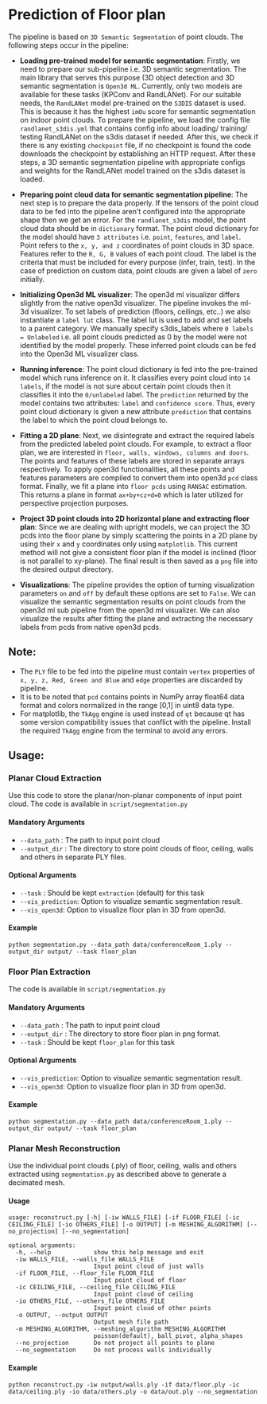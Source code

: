 # Prediction of Floor plan  
The pipeline is based on `3D Semantic Segmentation` of point clouds. The following steps occur in the pipeline:  
+ **Loading pre-trained model for semantic segmentation**: Firstly, we need to prepare our sub-pipeline i.e. 3D semantic segmentation. The main library that serves this purpose (3D object detection and 3D semantic segmentation is `Open3d ML`. Currently, only two models are available for these tasks (KPConv and RandLANet). For our suitable needs, the `RandLANet` model pre-trained on the `S3DIS` dataset is used. This is because it has the highest `imOu` score for semantic segmentation on indoor point clouds. To prepare the pipeline, we load the config file `randlanet_s3dis.yml` that contains config info about loading/ training/ testing RandLANet on the s3dis dataset if needed. After this, we check if there is any existing `checkpoint` file, if no checkpoint is found the code downloads the checkpoint by establishing an HTTP request. After these steps, a 3D semantic segmentation pipeline with appropriate configs and weights for the RandLANet model trained on the s3dis dataset is loaded.  

+ **Preparing point cloud data for semantic segmentation pipeline**: The next step is to prepare the data properly. If the tensors of the point cloud data to be fed into the pipeline aren't configured into the appropriate shape then we get an error. For the `randlanet_s3dis` model, the point cloud data should be in `dictionary` format. The point cloud dictionary for the model should have `3 attributes` i.e. `point`, `features`, and `label`. Point refers to the `x, y, and z` coordinates of point clouds in 3D space. Features refer to the `R, G, B` values of each point cloud. The label is the criteria that must be included for every purpose (infer, train, test). In the case of prediction on custom data, point clouds are given a label of `zero` initially.

+ **Initializing Open3d ML visualizer**: The open3d ml visualizer differs slightly from the native open3d visualizer. The pipeline invokes the ml-3d visualizer. To set labels of prediction (floors, ceilings, etc..) we also instantiate a `label lut` class. The label lut is used to add and set labels to a parent category. We manually specify s3dis_labels where `0 labels = Unlabeled` i.e. all point clouds predicted as 0 by the model were not identified by the model properly. These inferred point clouds can be fed into the Open3d ML visualizer class.  

+ **Running inference**: The point cloud dictionary is fed into the pre-trained model which runs inference on it. It classifies every point cloud into `14 labels`, if the model is not sure about certain point clouds then it classifies it into the `0/unlabeled` label. The `prediction` returned by the model contains two attributes: `label` and `confidence score`. Thus, every point cloud dictionary is given a new attribute `prediction` that contains the label to which the point cloud belongs to.  

+ **Fitting a 2D plane**: Next, we disintegrate and extract the required labels from the predicted labeled point clouds. For example, to extract a floor plan, we are interested in `floor, walls, windows, columns and doors`. The points and features of these labels are stored in separate arrays respectively. To apply open3d functionalities, all these points and features parameters are compiled to convert them into open3d `pcd` class format. Finally, we fit a plane into `floor pcds` using `RANSAC` estimation. This returns a plane in format `ax+by+cz+d=0` which is later utilized for perspective projection purposes.  

+ **Project 3D point clouds into 2D horizontal plane and extracting floor plan**: Since we are dealing with upright models, we can project the 3D pcds into the floor plane by simply scattering the points in a 2D plane by using their `x` and `y` coordinates only using `matplotlib`. This current method will not give a consistent floor plan if the model is inclined (floor is not parallel to xy-plane). The final result is then saved as a `png` file into the desired output directory.  

+ **Visualizations**: The pipeline provides the option of turning visualization parameters `on` and `off` by default these options are set to `False`. We can visualize the semantic segmentation results on point clouds from the open3d ml sub pipeline from the open3d ml visualizer. We can also visualize the results after fitting the plane and extracting the necessary labels from pcds from native open3d pcds.  

## **Note:** 
+ The `PLY` file to be fed into the pipeline must contain `vertex` properties of `x, y, z, Red, Green and Blue` and `edge` properties are discarded by pipeline. 
+ It is to be noted that `pcd` contains points in NumPy array float64 data format and colors normalized in the range [0,1] in uint8 data type.
+ For matplotlib, the `TkAgg` engine is used instead of `qt` because qt has some version compatibility issues that conflict with the pipeline. Install the required `TkAgg` engine from the terminal to avoid any errors.  

## Usage:
### Planar Cloud Extraction
Use this code to store the planar/non-planar components of input point cloud. The code is available in `script/segmentation.py`
#### Mandatory Arguments  
+ `--data_path` : The path to input point cloud
+ `--output_dir` : The directory to store point clouds of floor, ceiling, walls and others in separate PLY files.  
#### Optional Arguments 
+ `--task` : Should be kept `extraction` (default) for this task
+ `--vis_prediction`: Option to visualize semantic segmentation result. 
+ `--vis_open3d`: Option to visualize floor plan in 3D from open3d.
#### Example
```
python segmentation.py --data_path data/conferenceRoom_1.ply --output_dir output/ --task floor_plan
```
### Floor Plan Extraction
The code is available in `script/segmentation.py`
#### Mandatory Arguments  
+ `--data_path` : The path to input point cloud
+ `--output_dir` : The directory to store floor plan in png format.  
+ `--task` : Should be kept `floor_plan` for this task
#### Optional Arguments 
+ `--vis_prediction`: Option to visualize semantic segmentation result. 
+ `--vis_open3d`: Option to visualize floor plan in 3D from open3d. 
#### Example
```
python segmentation.py --data_path data/conferenceRoom_1.ply --output_dir output/ --task floor_plan
```
### Planar Mesh Reconstruction
Use the individual point clouds (.ply) of floor, ceiling, walls and others extracted using `segmentation.py` as described above to generate a decimated mesh.
#### Usage
```
usage: reconstruct.py [-h] [-iw WALLS_FILE] [-if FLOOR_FILE] [-ic CEILING_FILE] [-io OTHERS_FILE] [-o OUTPUT] [-m MESHING_ALGORITHM] [--no_projection] [--no_segmentation]

optional arguments:
  -h, --help            show this help message and exit
  -iw WALLS_FILE, --walls_file WALLS_FILE
                        Input point cloud of just walls
  -if FLOOR_FILE, --floor_file FLOOR_FILE
                        Input point cloud of floor
  -ic CEILING_FILE, --ceiling_file CEILING_FILE
                        Input point cloud of ceiling
  -io OTHERS_FILE, --others_file OTHERS_FILE
                        Input point cloud of other points
  -o OUTPUT, --output OUTPUT
                        Output mesh file path
  -m MESHING_ALGORITHM, --meshing_algorithm MESHING_ALGORITHM
                        poisson(default), ball_pivot, alpha_shapes
  --no_projection       Do not project all points to plane
  --no_segmentation     Do not process walls individually
```
#### Example
```
python reconstruct.py -iw output/walls.ply -if data/floor.ply -ic data/ceiling.ply -io data/others.ply -o data/out.ply --no_segmentation
```
